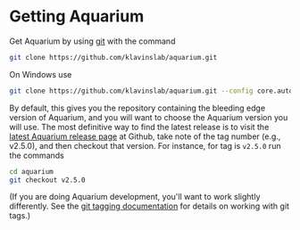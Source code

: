 # Getting Aquarium

Get Aquarium by using [git](https://git-scm.com) with the command

```bash
git clone https://github.com/klavinslab/aquarium.git
```

On Windows use

```bash
git clone https://github.com/klavinslab/aquarium.git --config core.autocrlf=input
```

By default, this gives you the repository containing the bleeding edge version of Aquarium, and you will want to choose the Aquarium version you will use.
The most definitive way to find the latest release is to visit the [latest Aquarium release page](https://github.com/klavinslab/aquarium/releases/latest) at Github, take note of the tag number (e.g., v2.5.0), and then checkout that version.
For instance, for tag is `v2.5.0` run the commands

```bash
cd aquarium
git checkout v2.5.0
```

(If you are doing Aquarium development, you'll want to work slightly differently.
See the [git tagging documentation](https://git-scm.com/book/en/v2/Git-Basics-Tagging) for details on working with git tags.)
